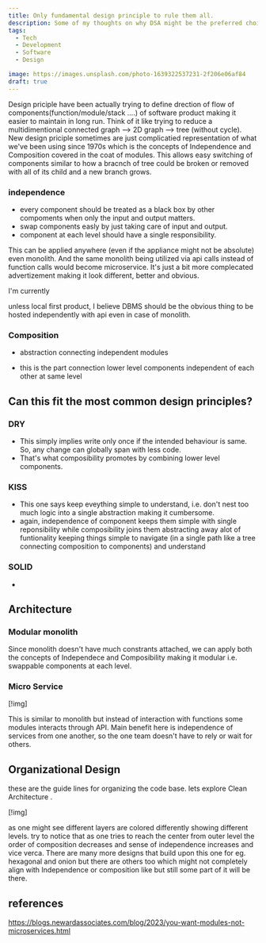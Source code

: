 ```yaml
---
title: Only fundamental design principle to rule them all.
description: Some of my thoughts on why DSA might be the preferred choice by companies.
tags:
  - Tech
  - Development
  - Software
  - Design

image: https://images.unsplash.com/photo-1639322537231-2f206e06af84
draft: true
---
```


<script>
  import Mermaid from '$lib/components/markdown/mermaid.svelte';
</script>

Design priciple have been actually trying to define drection of flow of components(function/module/stack ....) of software product making it easier to maintain in long run. 
Think of it like trying to reduce a multidimentional connected graph --> 2D graph --> tree (without cycle). 
New design priciple sometimes are just complicatied representation of what we've been using since 1970s which is the concepts of Independence and Composition covered in the coat of modules. This allows easy switching of components similar to how a bracnch of tree could be broken or removed with all of its child and a new branch grows.

### independence

- every component should be treated as a black box by other compoments when only the input and output matters.
- swap components easly by just taking care of input and output.
- component at each level should have a single responsibility.


This can be applied anywhere (even if the appliance might not be absolute) even monolith. And the same monolith being utilized via api calls instead of function calls would become microservice.
It's just a bit more complecated advertizement making it look different, better and obvious.

I'm currently 

unless local first product, I believe DBMS should be the obvious thing to be hosted independently with api even in case of monolith.



### Composition

- abstraction connecting independent modules

- this is the part connection lower level components independent of each other at same level

## Can this fit the most common design principles?

### DRY

- This simply implies write only once if the intended behaviour is same. So, any change can globally span with less code.
- That's what composibility promotes by combining lower level components.

### KISS

- This one says keep eveything simple to understand, i.e. don't nest too much logic into a single abstraction making it cumbersome.
- again, independence of component keeps them simple with single reponsibility while composibility joins them abstracting away alot of funtionality keeping things simple to navigate (in a single path like a tree connecting composition to components) and understand 

### SOLID

- 

## Architecture

### Modular monolith

Since monolith doesn't have much constrants attached, we can apply both the concepts of Independece and Composibility making it modular i.e. swappable components at each level.

### Micro Service

[!img]

This is similar to monolith but instead of interaction with functions some modules interacts through API.
Main benefit here is independence of services from one another, so the one team doesn't have to rely or wait for others. 

## Organizational Design

these are the guide lines for organizing the code base. lets explore Clean Architecture .

[!img]

as one might see different layers are colored differently showing different levels.
try to notice that as one tries to reach the center from outer level the order of composition decreases and sense of independence increases and vice verca. 
There are many more designs that build upon this one for eg. hexagonal and onion but there are others too which might not completely align with Independence or composition like but still some part of it will be there.

## references
https://blogs.newardassociates.com/blog/2023/you-want-modules-not-microservices.html